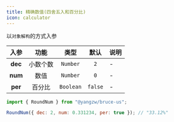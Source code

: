 ```yaml
---
title: 精确数值(四舍五入和百分比)
icon: calculator
---
```


以`对象解构`的方式入参

入参|功能|类型|默认|说明
:-:|:-:|:-:|:-:|-
**dec**|小数个数|`Number`|`2`|-
**num**|数值|`Number`|`0`|-
**per**|百分比|`Boolean`|`false`|-

```js
import { RoundNum } from "@yangzw/bruce-us";

RoundNum({ dec: 2, num: 0.331234, per: true }); // "33.12%"
```